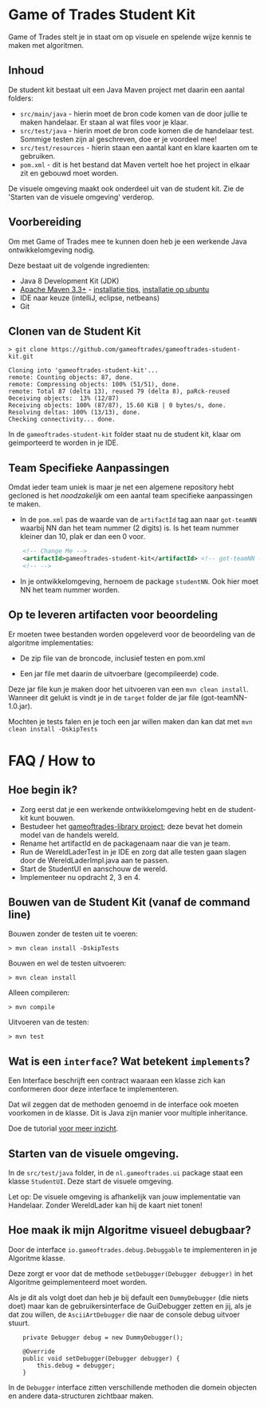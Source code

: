 # Game of Trades Student Kit

Game of Trades stelt je in staat om op visuele en spelende wijze kennis te maken met algoritmen.  

## Inhoud

De student kit bestaat uit een Java Maven project met daarin een aantal folders:

* `src/main/java` - hierin moet de bron code komen van de door jullie te maken handelaar. Er staan al wat files voor je klaar. 
* `src/test/java` - hierin moet de bron code komen die de handelaar test. Sommige testen zijn al geschreven, doe er je voordeel mee!
* `src/test/resources` - hierin staan een aantal kant en klare kaarten om te gebruiken.
* `pom.xml` - dit is het bestand dat Maven vertelt hoe het project in elkaar zit en gebouwd moet worden.

De visuele omgeving maakt ook onderdeel uit van de student kit. Zie de 'Starten van de visuele omgeving' verderop.

## Voorbereiding

Om met Game of Trades mee te kunnen doen heb je een werkende Java ontwikkelomgeving nodig. 

Deze bestaat uit de volgende ingredienten:

* Java 8 Development Kit (JDK) 
* [Apache Maven 3.3+](https://maven.apache.org/download.cgi) - [installatie tips](https://maven.apache.org/install.html), [installatie op ubuntu](http://www.mkyong.com/maven/how-to-install-maven-in-ubuntu/)
* IDE naar keuze (intelliJ, eclipse, netbeans)
* Git   

## Clonen van de Student Kit

```
> git clone https://github.com/gameoftrades/gameoftrades-student-kit.git

Cloning into 'gameoftrades-student-kit'...
remote: Counting objects: 87, done.
remote: Compressing objects: 100% (51/51), done.
remote: Total 87 (delta 13), reused 79 (delta 8), paRck-reused 0eceiving objects:  13% (12/87)
Receiving objects: 100% (87/87), 15.60 KiB | 0 bytes/s, done.
Resolving deltas: 100% (13/13), done.
Checking connectivity... done.
```

In de `gameoftrades-student-kit` folder staat nu de student kit, klaar om geimporteerd te worden in je IDE.

## Team Specifieke Aanpassingen

Omdat ieder team uniek is maar je net een algemene repository hebt gecloned is het _noodzakelijk_ om een aantal team specifieke aanpassingen te maken.

* In de `pom.xml` pas de waarde van de `artifactId` tag aan naar `got-teamNN` waarbij NN dan het team nummer (2 digits) is. Is het team nummer kleiner dan 10, plak er dan een 0 voor.

```xml
    <!-- Change Me -->
    <artifactId>gameoftrades-student-kit</artifactId> <!-- got-teamNN -->
    <!-- --> 
```

* In je ontwikkelomgeving, hernoem de package `studentNN`. Ook hier moet NN het team nummer worden. 
   
## Op te leveren artifacten voor beoordeling

Er moeten twee bestanden worden opgeleverd voor de beoordeling van de algoritme implementaties:

* De zip file van de broncode, inclusief testen en pom.xml

* Een jar file met daarin de uitvoerbare (gecompileerde) code.

Deze jar file kun je maken door het uitvoeren van een `mvn clean install`.
Wanneer dit gelukt is vindt je in de `target` folder de jar file (got-teamNN-1.0.jar). 

Mochten je tests falen en je toch een jar willen maken dan kan dat met `mvn clean install -DskipTests`

# FAQ / How to

## Hoe begin ik?

* Zorg eerst dat je een werkende ontwikkelomgeving hebt en de student-kit kunt bouwen.
* Bestudeer het [gameoftrades-library project](https://github.com/gameoftrades/gameoftrades-library); deze bevat het domein model van de handels wereld. 
* Rename het artifactId en de packagenaam naar die van je team.
* Run de WereldLaderTest in je IDE en zorg dat alle testen gaan slagen door de WereldLaderImpl.java aan te passen.
* Start de StudentUI en aanschouw de wereld.
* Implementeer nu opdracht 2, 3 en 4. 

## Bouwen van de Student Kit (vanaf de command line)

Bouwen zonder de testen uit te voeren:
```
> mvn clean install -DskipTests
```

Bouwen en wel de testen uitvoeren:
```
> mvn clean install
```

Alleen compileren:
```
> mvn compile
```

Uitvoeren van de testen:
```
> mvn test
```
## Wat is een `interface`? Wat betekent `implements`?

Een Interface beschrijft een contract waaraan een klasse zich kan conformeren door deze interface te implementeren.

Dat wil zeggen dat de methoden genoemd in de interface ook moeten voorkomen in de klasse. 
Dit is Java zijn manier voor multiple inheritance.

Doe de tutorial [voor meer inzicht](https://docs.oracle.com/javase/tutorial/java/concepts/interface.html).

## Starten van de visuele omgeving.

In de `src/test/java` folder, in de `nl.gameoftrades.ui` package staat een klasse `StudentUI`. Deze start de visuele omgeving.

Let op: De visuele omgeving is afhankelijk van jouw implementatie van Handelaar. Zonder WereldLader kan hij de kaart niet tonen!   

## Hoe maak ik mijn Algoritme visueel debugbaar?

Door de interface `io.gameoftrades.debug.Debuggable` te implementeren in je Algoritme klasse.

Deze zorgt er voor dat de methode `setDebugger(Debugger debugger)` in het Algoritme geimplementeerd moet worden.

Als je dit als volgt doet dan heb je bij default een `DummyDebugger` (die niets doet) maar kan de gebruikersinterface de GuiDebugger zetten en jij, als je dat zou willen, de `AsciiArtDebugger` die naar de console debug uitvoer stuurt.

```
    private Debugger debug = new DummyDebugger();
    
    @Override
    public void setDebugger(Debugger debugger) {
        this.debug = debugger;
    }
```

In de `Debugger` interface zitten verschillende methoden die domein objecten en andere data-structuren zichtbaar maken.

